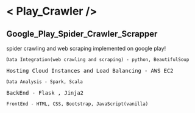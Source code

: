 # < Play_Crawler />
## Google_Play_Spider_Crawler_Scrapper
spider crawling and web scraping implemented on google play!

    Data Integration(web crawling and scraping) - python, BeautifulSoup
<pre>
Hosting Cloud Instances and Load Balancing - AWS EC2
</pre>
    Data Analysis - Spark, Scala
<pre>
BackEnd - Flask , Jinja2
</pre>
    FrontEnd - HTML, CSS, Bootstrap, JavaScript(vanilla)
